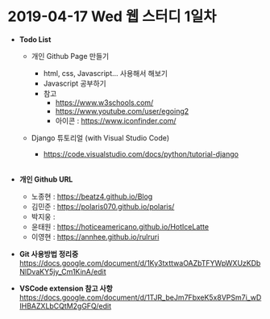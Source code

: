 # 2019-04-17 Wed 웹 스터디 1일차 

  - <b>Todo List</b>
    - 개인 Github Page 만들기
      - html, css, Javascript... 사용해서 해보기
      - Javascript 공부하기
      - 참고
        - https://www.w3schools.com/
        - https://www.youtube.com/user/egoing2
        - 아이콘 : https://www.iconfinder.com/ 
  
    - Django 튜토리얼 (with Visual Studio Code)
      - https://code.visualstudio.com/docs/python/tutorial-django
      <br>
  - <b>개인 Github URL </b>
    - 노종현 : https://beatz4.github.io/Blog
    - 김민준 : https://polaris070.github.io/polaris/
    - 박지웅 :
    - 윤태원 : https://hoticeamericano.github.io/HotIceLatte
    - 이영현 : https://annhee.github.io/rulruri

  - <b>Git 사용방법 정리중 </b>
https://docs.google.com/document/d/1Ky3txttwaOAZbTFYWpWXUzKDbNlDvaKY5jy_Cm1KinA/edit

  - <b>VSCode extension 참고 사항 </b>
https://docs.google.com/document/d/1TJR_beJm7FbxeK5x8VPSm7i_wDIHBAZXLbCQtM2gGFQ/edit